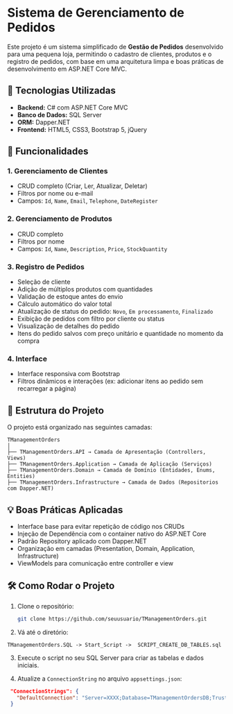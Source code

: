 # Sistema de Gerenciamento de Pedidos

Este projeto é um sistema simplificado de **Gestão de Pedidos** desenvolvido para uma pequena loja, permitindo o cadastro de clientes, produtos e o registro de pedidos, com base em uma arquitetura limpa e boas práticas de desenvolvimento em ASP.NET Core MVC.

## 📌 Tecnologias Utilizadas

- **Backend:** C# com ASP.NET Core MVC
- **Banco de Dados:** SQL Server
- **ORM:** Dapper.NET
- **Frontend:** HTML5, CSS3, Bootstrap 5, jQuery

## 🎯 Funcionalidades

### 1. Gerenciamento de Clientes
- CRUD completo (Criar, Ler, Atualizar, Deletar)
- Filtros por nome ou e-mail
- Campos: `Id`, `Name`, `Email`, `Telephone`, `DateRegister`

### 2. Gerenciamento de Produtos
- CRUD completo
- Filtros por nome
- Campos: `Id`, `Name`, `Description`, `Price`, `StockQuantity`

### 3. Registro de Pedidos
- Seleção de cliente
- Adição de múltiplos produtos com quantidades
- Validação de estoque antes do envio
- Cálculo automático do valor total
- Atualização de status do pedido: `Novo`, `Em processamento`, `Finalizado`
- Exibição de pedidos com filtro por cliente ou status
- Visualização de detalhes do pedido
- Itens do pedido salvos com preço unitário e quantidade no momento da compra

### 4. Interface
- Interface responsiva com Bootstrap
- Filtros dinâmicos e interações (ex: adicionar itens ao pedido sem recarregar a página)

## 🧱 Estrutura do Projeto

O projeto está organizado nas seguintes camadas:

```
TManagementOrders
│
├── TManagementOrders.API → Camada de Apresentação (Controllers, Views)
├── TManagementOrders.Application → Camada de Aplicação (Serviços)
├── TManagementOrders.Domain → Camada de Domínio (Entidades, Enums, Entities)
├── TManagementOrders.Infrastructure → Camada de Dados (Repositorios com Dapper.NET)
```


## 💡 Boas Práticas Aplicadas

- Interface base para evitar repetição de código nos CRUDs
- Injeção de Dependência com o container nativo do ASP.NET Core
- Padrão Repository aplicado com Dapper.NET
- Organização em camadas (Presentation, Domain, Application, Infrastructure)
- ViewModels para comunicação entre controller e view

## 🛠️ Como Rodar o Projeto

1. Clone o repositório:
   ```bash
   git clone https://github.com/seuusuario/TManagementOrders.git
   ```
2. Vá até o diretório:
  ```
  TManagementOrders.SQL -> Start_Script ->  SCRIPT_CREATE_DB_TABLES.sql
  ```

3. Execute o script no seu SQL Server para criar as tabelas e dados iniciais.

3. Atualize a `ConnectionString` no arquivo `appsettings.json`:
```json
 "ConnectionStrings": {
   "DefaultConnection": "Server=XXXX;Database=TManagementOrdersDB;Trusted_Connection=True;TrustServerCertificate=True"
 }


